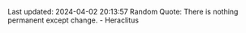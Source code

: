 Last updated: 2024-04-02 20:13:57
Random Quote: There is nothing permanent except change. - Heraclitus